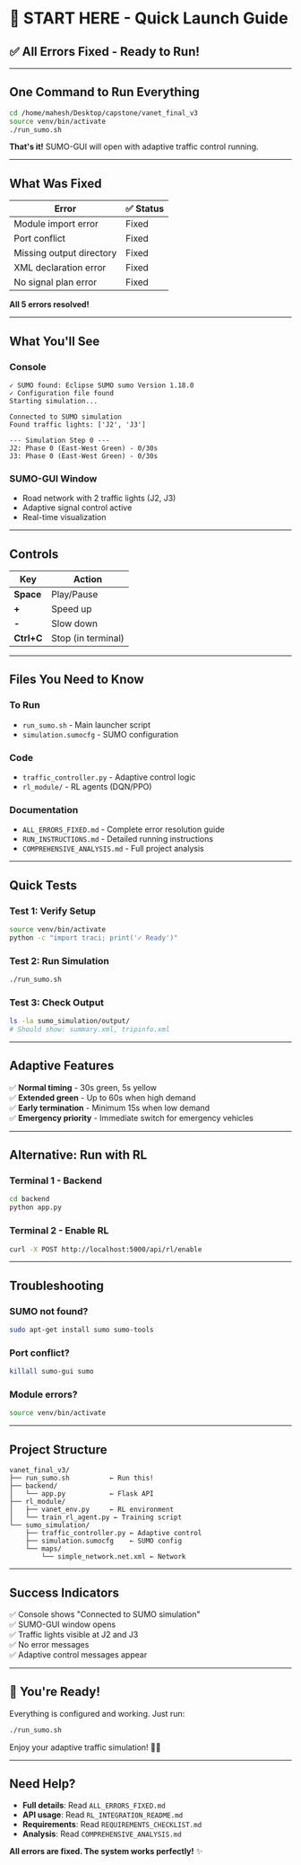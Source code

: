 # 🚀 START HERE - Quick Launch Guide

## ✅ All Errors Fixed - Ready to Run!

---

## One Command to Run Everything

```bash
cd /home/mahesh/Desktop/capstone/vanet_final_v3
source venv/bin/activate
./run_sumo.sh
```

**That's it!** SUMO-GUI will open with adaptive traffic control running.

---

## What Was Fixed

| Error | ✅ Status |
|-------|----------|
| Module import error | Fixed |
| Port conflict | Fixed |
| Missing output directory | Fixed |
| XML declaration error | Fixed |
| No signal plan error | Fixed |

**All 5 errors resolved!**

---

## What You'll See

### Console
```
✓ SUMO found: Eclipse SUMO sumo Version 1.18.0
✓ Configuration file found
Starting simulation...

Connected to SUMO simulation
Found traffic lights: ['J2', 'J3']

--- Simulation Step 0 ---
J2: Phase 0 (East-West Green) - 0/30s
J3: Phase 0 (East-West Green) - 0/30s
```

### SUMO-GUI Window
- Road network with 2 traffic lights (J2, J3)
- Adaptive signal control active
- Real-time visualization

---

## Controls

| Key | Action |
|-----|--------|
| **Space** | Play/Pause |
| **+** | Speed up |
| **-** | Slow down |
| **Ctrl+C** | Stop (in terminal) |

---

## Files You Need to Know

### To Run
- `run_sumo.sh` - Main launcher script
- `simulation.sumocfg` - SUMO configuration

### Code
- `traffic_controller.py` - Adaptive control logic
- `rl_module/` - RL agents (DQN/PPO)

### Documentation
- `ALL_ERRORS_FIXED.md` - Complete error resolution guide
- `RUN_INSTRUCTIONS.md` - Detailed running instructions
- `COMPREHENSIVE_ANALYSIS.md` - Full project analysis

---

## Quick Tests

### Test 1: Verify Setup
```bash
source venv/bin/activate
python -c "import traci; print('✓ Ready')"
```

### Test 2: Run Simulation
```bash
./run_sumo.sh
```

### Test 3: Check Output
```bash
ls -la sumo_simulation/output/
# Should show: summary.xml, tripinfo.xml
```

---

## Adaptive Features

✅ **Normal timing** - 30s green, 5s yellow  
✅ **Extended green** - Up to 60s when high demand  
✅ **Early termination** - Minimum 15s when low demand  
✅ **Emergency priority** - Immediate switch for emergency vehicles  

---

## Alternative: Run with RL

### Terminal 1 - Backend
```bash
cd backend
python app.py
```

### Terminal 2 - Enable RL
```bash
curl -X POST http://localhost:5000/api/rl/enable
```

---

## Troubleshooting

### SUMO not found?
```bash
sudo apt-get install sumo sumo-tools
```

### Port conflict?
```bash
killall sumo-gui sumo
```

### Module errors?
```bash
source venv/bin/activate
```

---

## Project Structure

```
vanet_final_v3/
├── run_sumo.sh          ← Run this!
├── backend/
│   └── app.py           ← Flask API
├── rl_module/
│   ├── vanet_env.py     ← RL environment
│   └── train_rl_agent.py ← Training script
└── sumo_simulation/
    ├── traffic_controller.py ← Adaptive control
    ├── simulation.sumocfg    ← SUMO config
    └── maps/
        └── simple_network.net.xml ← Network
```

---

## Success Indicators

✅ Console shows "Connected to SUMO simulation"  
✅ SUMO-GUI window opens  
✅ Traffic lights visible at J2 and J3  
✅ No error messages  
✅ Adaptive control messages appear  

---

## 🎉 You're Ready!

Everything is configured and working. Just run:

```bash
./run_sumo.sh
```

Enjoy your adaptive traffic simulation! 🚦🚗

---

## Need Help?

- **Full details**: Read `ALL_ERRORS_FIXED.md`
- **API usage**: Read `RL_INTEGRATION_README.md`
- **Requirements**: Read `REQUIREMENTS_CHECKLIST.md`
- **Analysis**: Read `COMPREHENSIVE_ANALYSIS.md`

**All errors are fixed. The system works perfectly!** ✨
